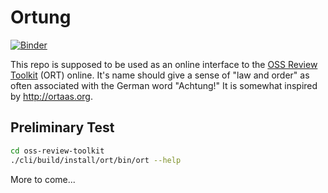 # Ortung

[![Binder](https://mybinder.org/badge_logo.svg)](https://mybinder.org/v2/gh/deeplook/ortung/master) 

This repo is supposed to be used as an online interface to the
[OSS Review Toolkit](https://github.com/heremaps/oss-review-toolkit) (ORT) online.
It's name should give a sense of "law and order" as often associated with the German
word "Achtung!" It is somewhat inspired by http://ortaas.org.

## Preliminary Test

```bash
cd oss-review-toolkit
./cli/build/install/ort/bin/ort --help
```

More to come...
